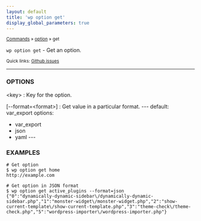 ```yaml
---
layout: default
title: 'wp option get'
display_global_parameters: true
---
```


<small>[Commands](/commands/) &raquo; [option](/commands/option/) &raquo; get</small>

`wp option get` - Get an option.

<small>Quick links: <a href="https://github.com/wp-cli/wp-cli/issues?q=is%3Aopen+label%3Acommand%3Aoption-get+sort%3Aupdated-desc">Github issues</a></small>

<hr />

### OPTIONS

&lt;key&gt;
: Key for the option.

[\--format=&lt;format&gt;]
: Get value in a particular format.
\---
default: var_export
options:
  - var_export
  - json
  - yaml
\---

### EXAMPLES

    # Get option
    $ wp option get home
    http://example.com

    # Get option in JSON format
    $ wp option get active_plugins --format=json
    {"0":"dynamically-dynamic-sidebar\/dynamically-dynamic-sidebar.php","1":"monster-widget\/monster-widget.php","2":"show-current-template\/show-current-template.php","3":"theme-check\/theme-check.php","5":"wordpress-importer\/wordpress-importer.php"}



